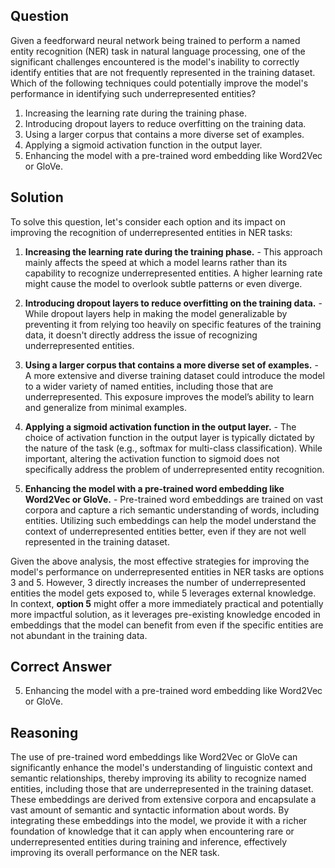 ## Question
Given a feedforward neural network being trained to perform a named entity recognition (NER) task in natural language processing, one of the significant challenges encountered is the model's inability to correctly identify entities that are not frequently represented in the training dataset. Which of the following techniques could potentially improve the model's performance in identifying such underrepresented entities?

1. Increasing the learning rate during the training phase.
2. Introducing dropout layers to reduce overfitting on the training data.
3. Using a larger corpus that contains a more diverse set of examples.
4. Applying a sigmoid activation function in the output layer.
5. Enhancing the model with a pre-trained word embedding like Word2Vec or GloVe.

## Solution

To solve this question, let's consider each option and its impact on improving the recognition of underrepresented entities in NER tasks:

1. **Increasing the learning rate during the training phase.** - This approach mainly affects the speed at which a model learns rather than its capability to recognize underrepresented entities. A higher learning rate might cause the model to overlook subtle patterns or even diverge.

2. **Introducing dropout layers to reduce overfitting on the training data.** - While dropout layers help in making the model generalizable by preventing it from relying too heavily on specific features of the training data, it doesn't directly address the issue of recognizing underrepresented entities.

3. **Using a larger corpus that contains a more diverse set of examples.** - A more extensive and diverse training dataset could introduce the model to a wider variety of named entities, including those that are underrepresented. This exposure improves the model’s ability to learn and generalize from minimal examples.

4. **Applying a sigmoid activation function in the output layer.** - The choice of activation function in the output layer is typically dictated by the nature of the task (e.g., softmax for multi-class classification). While important, altering the activation function to sigmoid does not specifically address the problem of underrepresented entity recognition.

5. **Enhancing the model with a pre-trained word embedding like Word2Vec or GloVe.** - Pre-trained word embeddings are trained on vast corpora and capture a rich semantic understanding of words, including entities. Utilizing such embeddings can help the model understand the context of underrepresented entities better, even if they are not well represented in the training dataset.

Given the above analysis, the most effective strategies for improving the model's performance on underrepresented entities in NER tasks are options 3 and 5. However, 3 directly increases the number of underrepresented entities the model gets exposed to, while 5 leverages external knowledge. In context, **option 5** might offer a more immediately practical and potentially more impactful solution, as it leverages pre-existing knowledge encoded in embeddings that the model can benefit from even if the specific entities are not abundant in the training data.

## Correct Answer

5. Enhancing the model with a pre-trained word embedding like Word2Vec or GloVe.

## Reasoning

The use of pre-trained word embeddings like Word2Vec or GloVe can significantly enhance the model's understanding of linguistic context and semantic relationships, thereby improving its ability to recognize named entities, including those that are underrepresented in the training dataset. These embeddings are derived from extensive corpora and encapsulate a vast amount of semantic and syntactic information about words. By integrating these embeddings into the model, we provide it with a richer foundation of knowledge that it can apply when encountering rare or underrepresented entities during training and inference, effectively improving its overall performance on the NER task.